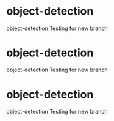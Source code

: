 # object-detection
object-detection
Testing for new branch



# object-detection
object-detection
Testing for new branch


# object-detection
object-detection
Testing for new branch
